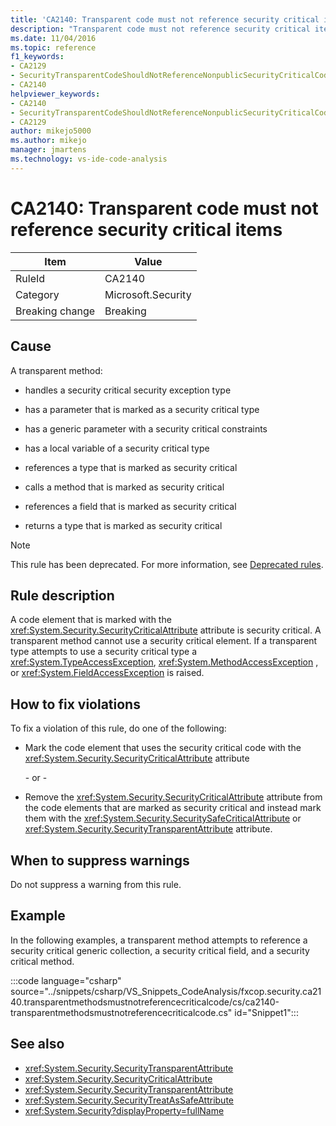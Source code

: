 ```yaml
---
title: 'CA2140: Transparent code must not reference security critical items'
description: "Transparent code must not reference security critical items."
ms.date: 11/04/2016
ms.topic: reference
f1_keywords:
- CA2129
- SecurityTransparentCodeShouldNotReferenceNonpublicSecurityCriticalCode
- CA2140
helpviewer_keywords:
- CA2140
- SecurityTransparentCodeShouldNotReferenceNonpublicSecurityCriticalCode
- CA2129
author: mikejo5000
ms.author: mikejo
manager: jmartens
ms.technology: vs-ide-code-analysis
---
```

# CA2140: Transparent code must not reference security critical items


|Item|Value|
|-|-|
|RuleId|CA2140|
|Category|Microsoft.Security|
|Breaking change|Breaking|

## Cause
A transparent method:

- handles a security critical security exception type

- has a parameter that is marked as a security critical type

- has a generic parameter with a security critical constraints

- has a local variable of a security critical type

- references a type that is marked as security critical

- calls a method that is marked as security critical

- references a field that is marked as security critical

- returns a type that is marked as security critical

> [!NOTE]
> This rule has been deprecated. For more information, see [Deprecated rules](fxcop-unported-deprecated-rules.md).

## Rule description

A code element that is marked with the <xref:System.Security.SecurityCriticalAttribute> attribute is security critical. A transparent method cannot use a security critical element. If a transparent type attempts to use a security critical type a <xref:System.TypeAccessException>, <xref:System.MethodAccessException> , or <xref:System.FieldAccessException> is raised.

## How to fix violations

To fix a violation of this rule, do one of the following:

- Mark the code element that uses the security critical code with the <xref:System.Security.SecurityCriticalAttribute> attribute

     \- or -

- Remove the <xref:System.Security.SecurityCriticalAttribute> attribute from the code elements that are marked as security critical and instead mark them with the <xref:System.Security.SecuritySafeCriticalAttribute> or <xref:System.Security.SecurityTransparentAttribute> attribute.

## When to suppress warnings

Do not suppress a warning from this rule.

## Example

In the following examples, a transparent method attempts to reference a security critical generic collection, a security critical field, and a security critical method.

:::code language="csharp" source="../snippets/csharp/VS_Snippets_CodeAnalysis/fxcop.security.ca2140.transparentmethodsmustnotreferencecriticalcode/cs/ca2140-transparentmethodsmustnotreferencecriticalcode.cs" id="Snippet1":::

## See also

- <xref:System.Security.SecurityTransparentAttribute>
- <xref:System.Security.SecurityCriticalAttribute>
- <xref:System.Security.SecurityTransparentAttribute>
- <xref:System.Security.SecurityTreatAsSafeAttribute>
- <xref:System.Security?displayProperty=fullName>
